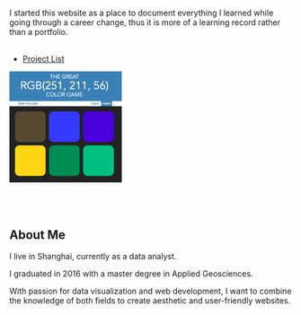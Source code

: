 <!-- # Welcome to the Lane -->
<br/>
I started this website as a place to document everything I learned while going through a career change,
thus it is more of a learning record rather than a portfolio.
<br/><br/>

- [Project List](project.md)

<a href="http://cancui.work/web_development/color_game/colorGame.html" target="_blank">
    <img src="/pics/colorgame.png" width="200" height="auto">
</a>








<!-- - [What am I doing recently](now.md) -->



<br/><br/>
## About Me
I live in Shanghai, currently as a data analyst.

I graduated in 2016 with a master degree in Applied Geosciences.

With passion for data visualization and web development, I want to combine the knowledge of both fields to create aesthetic and user-friendly websites.

